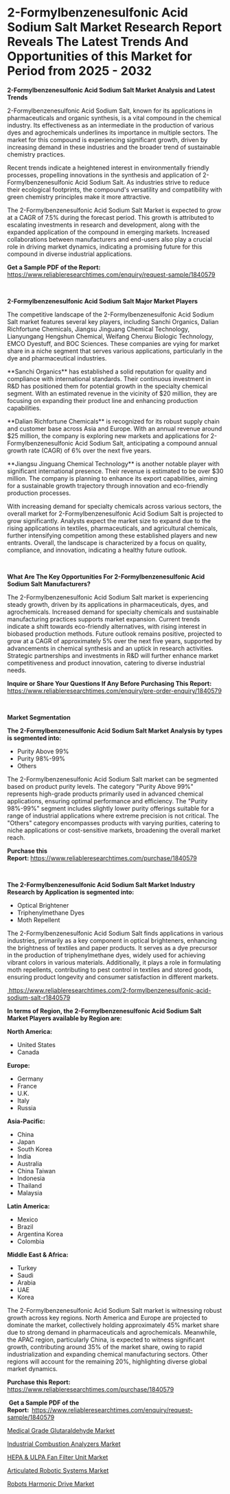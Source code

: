 <p><h1>2-Formylbenzenesulfonic Acid Sodium Salt Market Research Report Reveals The Latest Trends And Opportunities of this Market for Period from 2025 - 2032</h1></p><p><strong>2-Formylbenzenesulfonic Acid Sodium Salt Market Analysis and Latest Trends</strong></p>
<p><p>2-Formylbenzenesulfonic Acid Sodium Salt, known for its applications in pharmaceuticals and organic synthesis, is a vital compound in the chemical industry. Its effectiveness as an intermediate in the production of various dyes and agrochemicals underlines its importance in multiple sectors. The market for this compound is experiencing significant growth, driven by increasing demand in these industries and the broader trend of sustainable chemistry practices.</p><p>Recent trends indicate a heightened interest in environmentally friendly processes, propelling innovations in the synthesis and application of 2-Formylbenzenesulfonic Acid Sodium Salt. As industries strive to reduce their ecological footprints, the compound's versatility and compatibility with green chemistry principles make it more attractive. </p><p>The 2-Formylbenzenesulfonic Acid Sodium Salt Market is expected to grow at a CAGR of 7.5% during the forecast period. This growth is attributed to escalating investments in research and development, along with the expanded application of the compound in emerging markets. Increased collaborations between manufacturers and end-users also play a crucial role in driving market dynamics, indicating a promising future for this compound in diverse industrial applications.</p></p>
<p><strong>Get a Sample PDF of the Report:&nbsp;</strong> <a href="https://www.reliableresearchtimes.com/enquiry/request-sample/1840579?utm_campaign=3522&utm_medium=2&utm_source=Github&utm_content=ia&utm_term=03042025&utm_id=2-formylbenzenesulfonic-acid-sodium-salt">https://www.reliableresearchtimes.com/enquiry/request-sample/1840579</a></p>
<p>&nbsp;</p>
<p><strong>2-Formylbenzenesulfonic Acid Sodium Salt Major Market Players</strong></p>
<p><p>The competitive landscape of the 2-Formylbenzenesulfonic Acid Sodium Salt market features several key players, including Sanchi Organics, Dalian Richfortune Chemicals, Jiangsu Jinguang Chemical Technology, Lianyungang Hengshun Chemical, Weifang Chenxu Biologic Technology, EMCO Dyestuff, and BOC Sciences. These companies are vying for market share in a niche segment that serves various applications, particularly in the dye and pharmaceutical industries.</p><p>**Sanchi Organics** has established a solid reputation for quality and compliance with international standards. Their continuous investment in R&D has positioned them for potential growth in the specialty chemical segment. With an estimated revenue in the vicinity of $20 million, they are focusing on expanding their product line and enhancing production capabilities.</p><p>**Dalian Richfortune Chemicals** is recognized for its robust supply chain and customer base across Asia and Europe. With an annual revenue around $25 million, the company is exploring new markets and applications for 2-Formylbenzenesulfonic Acid Sodium Salt, anticipating a compound annual growth rate (CAGR) of 6% over the next five years.</p><p>**Jiangsu Jinguang Chemical Technology** is another notable player with significant international presence. Their revenue is estimated to be over $30 million. The company is planning to enhance its export capabilities, aiming for a sustainable growth trajectory through innovation and eco-friendly production processes.</p><p>With increasing demand for specialty chemicals across various sectors, the overall market for 2-Formylbenzenesulfonic Acid Sodium Salt is projected to grow significantly. Analysts expect the market size to expand due to the rising applications in textiles, pharmaceuticals, and agricultural chemicals, further intensifying competition among these established players and new entrants. Overall, the landscape is characterized by a focus on quality, compliance, and innovation, indicating a healthy future outlook.</p></p>
<p>&nbsp;</p>
<p><strong>What Are The Key Opportunities For 2-Formylbenzenesulfonic Acid Sodium Salt Manufacturers?</strong></p>
<p><p>The 2-Formylbenzenesulfonic Acid Sodium Salt market is experiencing steady growth, driven by its applications in pharmaceuticals, dyes, and agrochemicals. Increased demand for specialty chemicals and sustainable manufacturing practices supports market expansion. Current trends indicate a shift towards eco-friendly alternatives, with rising interest in biobased production methods. Future outlook remains positive, projected to grow at a CAGR of approximately 5% over the next five years, supported by advancements in chemical synthesis and an uptick in research activities. Strategic partnerships and investments in R&D will further enhance market competitiveness and product innovation, catering to diverse industrial needs.</p></p>
<p><strong>Inquire or Share Your Questions If Any Before Purchasing This Report:</strong> <a href="https://www.reliableresearchtimes.com/enquiry/pre-order-enquiry/1840579?utm_campaign=3522&utm_medium=2&utm_source=Github&utm_content=ia&utm_term=03042025&utm_id=2-formylbenzenesulfonic-acid-sodium-salt">https://www.reliableresearchtimes.com/enquiry/pre-order-enquiry/1840579</a></p>
<p>&nbsp;</p>
<p><strong>Market Segmentation</strong></p>
<p><strong>The 2-Formylbenzenesulfonic Acid Sodium Salt Market Analysis by types is segmented into:</strong></p>
<p><ul><li>Purity Above 99%</li><li>Purity 98%-99%</li><li>Others</li></ul></p>
<p><p>The 2-Formylbenzenesulfonic Acid Sodium Salt market can be segmented based on product purity levels. The category "Purity Above 99%" represents high-grade products primarily used in advanced chemical applications, ensuring optimal performance and efficiency. The "Purity 98%-99%" segment includes slightly lower purity offerings suitable for a range of industrial applications where extreme precision is not critical. The "Others" category encompasses products with varying purities, catering to niche applications or cost-sensitive markets, broadening the overall market reach.</p></p>
<p><strong>Purchase this Report:&nbsp;</strong><a href="https://www.reliableresearchtimes.com/purchase/1840579?utm_campaign=3522&utm_medium=2&utm_source=Github&utm_content=ia&utm_term=03042025&utm_id=2-formylbenzenesulfonic-acid-sodium-salt">https://www.reliableresearchtimes.com/purchase/1840579</a></p>
<p>&nbsp;</p>
<p><strong>The 2-Formylbenzenesulfonic Acid Sodium Salt Market Industry Research by Application is segmented into:</strong></p>
<p><ul><li>Optical Brightener</li><li>Triphenylmethane Dyes</li><li>Moth Repellent</li></ul></p>
<p><p>The 2-Formylbenzenesulfonic Acid Sodium Salt finds applications in various industries, primarily as a key component in optical brighteners, enhancing the brightness of textiles and paper products. It serves as a dye precursor in the production of triphenylmethane dyes, widely used for achieving vibrant colors in various materials. Additionally, it plays a role in formulating moth repellents, contributing to pest control in textiles and stored goods, ensuring product longevity and consumer satisfaction in different markets.</p></p>
<p><a href="https://www.reliableresearchtimes.com/2-formylbenzenesulfonic-acid-sodium-salt-r1840579?utm_campaign=3522&utm_medium=2&utm_source=Github&utm_content=ia&utm_term=03042025&utm_id=2-formylbenzenesulfonic-acid-sodium-salt">&nbsp;https://www.reliableresearchtimes.com/2-formylbenzenesulfonic-acid-sodium-salt-r1840579</a></p>
<p><strong>In terms of Region, the 2-Formylbenzenesulfonic Acid Sodium Salt Market Players available by Region are:</strong></p>
<p>
    <p> <strong> North America: </strong>
        <ul>
            <li>United States</li>
            <li>Canada</li>
        </ul>
        </p> 
    <p> <strong> Europe: </strong>
        <ul>
            <li>Germany</li>
            <li>France</li>
            <li>U.K.</li>
            <li>Italy</li>
            <li>Russia</li>
        </ul>
        </p> 
    <p> <strong> Asia-Pacific: </strong>
        <ul>
            <li>China</li>
            <li>Japan</li>
            <li>South Korea</li>
            <li>India</li>
            <li>Australia</li>
            <li>China Taiwan</li>
            <li>Indonesia</li>
            <li>Thailand</li>
            <li>Malaysia</li>
        </ul>
        </p> 
    <p> <strong> Latin America: </strong>
        <ul>
            <li>Mexico</li>
            <li>Brazil</li>
            <li>Argentina Korea</li>
            <li>Colombia</li>
        </ul>
        </p> 
    <p> <strong> Middle East & Africa: </strong>
        <ul>
            <li>Turkey</li>
            <li>Saudi</li>
            <li>Arabia</li>
            <li>UAE</li>
            <li>Korea</li>
        </ul>
    </p>
    </p>
<p><p>The 2-Formylbenzenesulfonic Acid Sodium Salt market is witnessing robust growth across key regions. North America and Europe are projected to dominate the market, collectively holding approximately 45% market share due to strong demand in pharmaceuticals and agrochemicals. Meanwhile, the APAC region, particularly China, is expected to witness significant growth, contributing around 35% of the market share, owing to rapid industrialization and expanding chemical manufacturing sectors. Other regions will account for the remaining 20%, highlighting diverse global market dynamics.</p></p>
<p><strong>Purchase this Report: </strong><a href="https://www.reliableresearchtimes.com/purchase/1840579?utm_campaign=3522&utm_medium=2&utm_source=Github&utm_content=ia&utm_term=03042025&utm_id=2-formylbenzenesulfonic-acid-sodium-salt">https://www.reliableresearchtimes.com/purchase/1840579</a></p>
<p>&nbsp;<strong>Get a Sample PDF of the Report:&nbsp;&nbsp;</strong><a href="https://www.reliableresearchtimes.com/enquiry/request-sample/1840579?utm_campaign=3522&utm_medium=2&utm_source=Github&utm_content=ia&utm_term=03042025&utm_id=2-formylbenzenesulfonic-acid-sodium-salt">https://www.reliableresearchtimes.com/enquiry/request-sample/1840579</a></p>
<p><strong></strong></p>
<p><p><a href="https://github.com/guyotkiferhi/Market-Research-Report-List-1/blob/main/medical-grade-glutaraldehyde-market.md?utm_campaign=3522&utm_medium=2&utm_source=Github&utm_content=ia&utm_term=03042025&utm_id=2-formylbenzenesulfonic-acid-sodium-salt">Medical Grade Glutaraldehyde Market</a></p><p><a href="https://www.linkedin.com/pulse/industrial-combustion-analyzers-market-revenue-projections-7fyge?utm_campaign=3522&utm_medium=2&utm_source=Github&utm_content=ia&utm_term=03042025&utm_id=2-formylbenzenesulfonic-acid-sodium-salt">Industrial Combustion Analyzers Market</a></p><p><a href="https://www.linkedin.com/pulse/latest-forecast-shows-hepa-ulpa-fan-filter-unit-market-size-fsmoe?utm_campaign=3522&utm_medium=2&utm_source=Github&utm_content=ia&utm_term=03042025&utm_id=2-formylbenzenesulfonic-acid-sodium-salt">HEPA & ULPA Fan Filter Unit Market</a></p><p><a href="https://www.linkedin.com/pulse/delving-growth-market-articulated-robotic-systems-expected-rzele?utm_campaign=3522&utm_medium=2&utm_source=Github&utm_content=ia&utm_term=03042025&utm_id=2-formylbenzenesulfonic-acid-sodium-salt">Articulated Robotic Systems Market</a></p><p><a href="https://www.linkedin.com/pulse/unpacking-robots-harmonic-drive-market-growth-whats-behind-y3xwe?utm_campaign=3522&utm_medium=2&utm_source=Github&utm_content=ia&utm_term=03042025&utm_id=2-formylbenzenesulfonic-acid-sodium-salt">Robots Harmonic Drive Market</a></p></p>